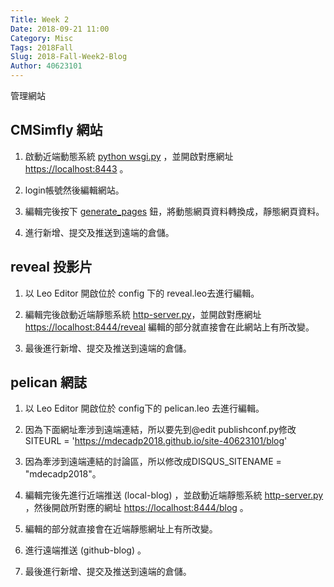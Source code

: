 ```yaml
---
Title: Week 2
Date: 2018-09-21 11:00
Category: Misc
Tags: 2018Fall
Slug: 2018-Fall-Week2-Blog
Author: 40623101
---
```


管理網站

<!-- PELICAN_END_SUMMARY -->


CMSimfly 網站
----

1. 啟動近端動態系統 <a href="https://mdecadp2018.github.io/site-40623101/content/Week1.html">python wsgi.py</a> ，並開啟對應網址 <https://localhost:8443> 。

2. login帳號然後編輯網站。

3. 編輯完後按下 <a href="https://mdecadp2018.github.io/site-40623101/content/CMSimfly%20%E7%B6%B2%E7%AB%99.html">generate_pages</a> 鈕，將動態網頁資料轉換成，靜態網頁資料。

4. 進行新增、提交及推送到遠端的倉儲。


reveal 投影片
----

1. 以 Leo Editor 開啟位於 config 下的 reveal.leo去進行編輯。

2. 編輯完後啟動近端靜態系統 <a href="https://mdecadp2018.github.io/site-40623101/content/Week1.html"> http-server.py</a>，並開啟對應網址 <https://localhost:8444/reveal> 編輯的部分就直接會在此網站上有所改變。

3. 最後進行新增、提交及推送到遠端的倉儲。


pelican 網誌
----

1. 以 Leo Editor 開啟位於 config下的 pelican.leo 去進行編輯。

2. 因為下面網址牽涉到遠端連結，所以要先到@edit publishconf.py修改SITEURL = '<https://mdecadp2018.github.io/site-40623101/blog>'

3. 因為牽涉到遠端連結的討論區，所以修改成DISQUS_SITENAME = "mdecadp2018"。

4. 編輯完後先進行近端推送 (local-blog) ，並啟動近端靜態系統  <a href="https://mdecadp2018.github.io/site-40623101/content/Week1.html"> http-server.py</a> ，然後開啟所對應的網址 <https://localhost:8444/blog> 。

5. 編輯的部分就直接會在近端靜態網址上有所改變。

6. 進行遠端推送 (github-blog) 。

7. 最後進行新增、提交及推送到遠端的倉儲。

